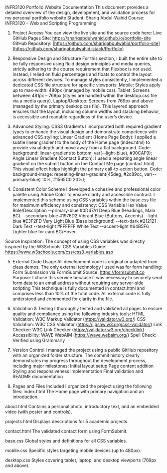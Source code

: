 INFR3120 Portfolio Website Documentation
This document provides a detailed overview of the design, development, and validation process for my personal portfolio website
Student: Shariq Abdul-Wahid
Course: INFR3120 – Web and Scripting Programming

1. Project Access
You can view the live site and the source code here:
Live GitHub Pages Site: https://shariqabdulwahid.github.io/portfolio-site
GitHub Repository: [https://github.com/shariqabdulwahid/portfolio-site](https://github.com/shariqabdulwahid-stack/Portfolio)

2. Responsive Design and Structure
For this section, I built the entire site to be fully responsive using fluid design principles and media queries, strictly adhering to the course requirement that Flexbox is not used. Instead, I relied on fluid percentages and floats to control the layout across different devices.
To manage styles consistently, I implemented a dedicated CSS file structure for specific viewports:
Mobile: Styles apply up to max-width: 480px (managed by mobile.css).
Tablet: Screens between 481px – 768px (styles are handled within the desktop.css file via a media query).
Laptop/Desktop: Screens from 769px and above (managed by the primary desktop.css file).
This layered approach ensures that the layout, including column widths and stacking behavior, is accessible and readable regardless of the user’s device.

3. Advanced Styling: CSS3 Gradients
I incorporated both required gradient types to enhance the visual design and demonstrate competency with advanced CSS styling:
Linear Gradient (Home Page Body): I applied a subtle linear gradient to the body of the Home page (index.html) to provide visual depth and move away from a flat background.
Code: background: linear-gradient(to bottom, var(--light-blue), #90CAF9);
Angle Linear Gradient (Contact Button): I used a repeating angle linear gradient on the submit button on the Contact Me page (contact.html). This visual effect helps highlight the primary call-to-action button.
Code: background-image: repeating-linear-gradient(45deg, #2c89cc, var(--primary-blue) 10%, #1565C0 20%);

4. Consistent Color Scheme
I developed a cohesive and professional color palette using Adobe Color to ensure clarity and accessible contrast. I implemented this scheme using CSS variables within the base.css file for maximum efficiency and consistency:
CSS Variable
Hex Value
Role/Description
--primary-blue
#0D47A1
Deep Blue (Headings, Main BG)
--secondary-blue
#1976D2
Vibrant Blue (Buttons, Accents)
--light-blue
#E3F2FD
Very Light Blue (Base background)
--text-dark
#212121
Dark Text
--text-light
#FFFFFF
White Text
--accent-light
#64B5F6
Lighter blue for card BG/Hover

Source Inspiration: The concept of using CSS variables was directly inspired by the W3Schools’ CSS Variables Guide: https://www.w3schools.com/css/css3_variables.asp


5. External Code Usage
All development code is original or adapted from class demos. The only external technology I used was for form handling:
Form Submission via FormSubmit
Source: https://formsubmit.co
Purpose: I chose this service because it was necessary to securely send form data to an email address without requiring any server-side scripting
This technique is fully documented in contact.html and comprises less than 10% of the total code.
All external code is fully understood and commented for clarity in the file.


6. Validation & Testing
I thoroughly tested and validated all pages to ensure quality and compliance using the following industry tools:
HTML Validation: W3C Markup Validator (https://validator.w3.org/)
CSS Validation: W3C CSS Validator (https://jigsaw.w3.org/css-validator/)
Link Checker: W3C Link Checker (https://validator.w3.org/checklink)
Accessibility: WAVE WebAIM (https://wave.webaim.org/)
Spell Check: Verified using Grammarly



7. Version Control
I managed the project using a public GitHub repository with an organized folder structure. The commit history clearly demonstrates my progress throughout the development process, including major milestones:
Initial layout setup
Page content addition
Styling and responsiveness implementation
Final validation and README documentation

8. Pages and Files Included
I organized the project using the following files:
index.html
The Home page with primary navigation and an introduction.

about.html
Contains a personal photo, introductory text, and an embedded video (with poster and controls).

projects.html
Displays descriptions for 5 academic projects.

contact.html
The validated contact form using FormSubmit.

base.css
Global styles and definitions for all CSS variables.

mobile.css
Specific styles targeting mobile devices (up to 480px).

desktop.css
Styles covering tablet, laptop, and desktop viewports (769px and above).


